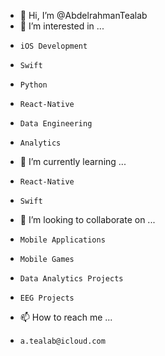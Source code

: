 - 👋 Hi, I’m @AbdelrahmanTealab
- 👀 I’m interested in ...
-     iOS Development
-     Swift 
-     Python
-     React-Native
-     Data Engineering
-     Analytics
- 🌱 I’m currently learning ...
-     React-Native 
-     Swift
- 💞️ I’m looking to collaborate on ...
-     Mobile Applications
-     Mobile Games
-     Data Analytics Projects
-     EEG Projects
- 📫 How to reach me ...
-     a.tealab@icloud.com

<!---
AbdelrahmanTealab/AbdelrahmanTealab is a ✨ special ✨ repository because its `README.md` (this file) appears on your GitHub profile.
You can click the Preview link to take a look at your changes.
--->
